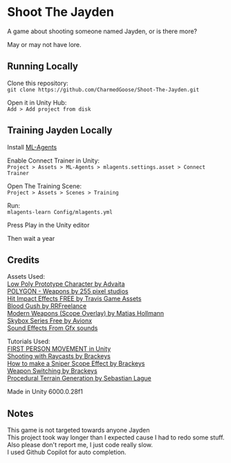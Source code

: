 # Shoot The Jayden

A game about shooting someone named Jayden, or is there more?

May or may not have lore.

## Running Locally

Clone this repository:  
`git clone https://github.com/CharmedGoose/Shoot-The-Jayden.git`  

Open it in Unity Hub:  
`Add > Add project from disk`  

## Training Jayden Locally

Install [ML-Agents](https://github.com/Unity-Technologies/ml-agents/blob/develop/docs/Installation.md)  

Enable Connect Trainer in Unity:  
`Project > Assets > ML-Agents > mlagents.settings.asset > Connect Trainer`  

Open The Training Scene:  
`Project > Assets > Scenes > Training`  

Run:  
`mlagents-learn Config/mlagents.yml`  

Press Play in the Unity editor  

Then wait a year  

## Credits

Assets Used:  
[Low Poly Prototype Character by Advaita](https://assetstore.unity.com/packages/3d/characters/humanoids/low-poly-prototype-character-294200)  
[POLYGON - Weapons by 255 pixel studios](https://assetstore.unity.com/packages/3d/props/guns/polygon-weapons-157724)  
[Hit Impact Effects FREE by Travis Game Assets](https://assetstore.unity.com/packages/vfx/particles/hit-impact-effects-free-218385)  
[Blood Gush by RRFreelance](https://assetstore.unity.com/packages/vfx/particles/blood-gush-73426)  
[Modern Weapons (Scope Overlay) by Matias Hollmann](https://devassets.com/assets/modern-weapons/)  
[Skybox Series Free by Avionx](https://assetstore.unity.com/packages/2d/textures-materials/sky/skybox-series-free-103633)  
[Sound Effects From Gfx sounds](https://gfxsounds.com)  

Tutorials Used:  
[FIRST PERSON MOVEMENT in Unity](https://www.youtube.com/watch?v=_QajrabyTJc)  
[Shooting with Raycasts by Brackeys](https://www.youtube.com/watch?v=THnivyG0Mvo)  
[How to make a Sniper Scope Effect by Brackeys](https://www.youtube.com/watch?v=adcKX1c-kag)  
[Weapon Switching by Brackeys](https://www.youtube.com/watch?v=Dn_BUIVdAPg)  
[Procedural Terrain Generation by Sebastian Lague](https://www.youtube.com/playlist?list=PLFt_AvWsXl0eBW2EiBtl_sxmDtSgZBxB3)  

Made in Unity 6000.0.28f1  

## Notes

This game is not targeted towards anyone Jayden  
This project took way longer than I expected cause I had to redo some stuff.  
Also please don't report me, I just code really slow.  
I used Github Copilot for auto completion.  
